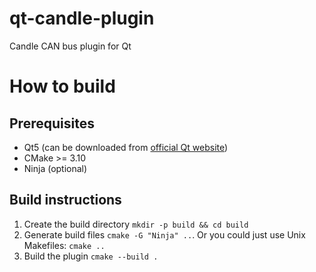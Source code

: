 # qt-candle-plugin
Candle CAN bus plugin for Qt

# How to build

## Prerequisites

- Qt5 (can be downloaded from [official Qt website](https://www.qt.io/download-qt-installer))
- CMake >= 3.10
- Ninja (optional)

## Build instructions

1. Create the build directory `mkdir -p build && cd build`
2. Generate build files `cmake -G "Ninja" ..`. Or you could just use Unix Makefiles: `cmake ..`
3. Build the plugin `cmake --build .`
